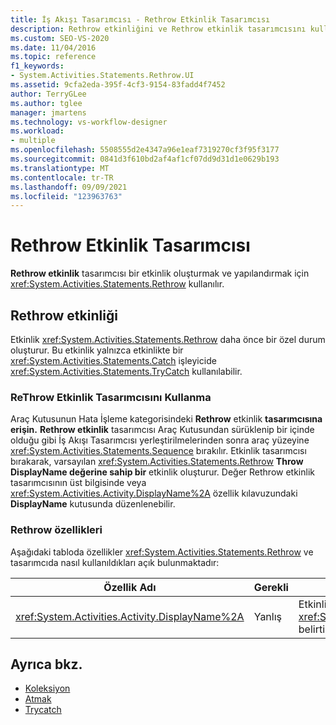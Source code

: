 ```yaml
---
title: İş Akışı Tasarımcısı - Rethrow Etkinlik Tasarımcısı
description: Rethrow etkinliğini ve Rethrow etkinlik tasarımcısını kullanarak bir Rethrow etkinliği oluşturma ve yapılandırma hakkında bilgi öğrenin.
ms.custom: SEO-VS-2020
ms.date: 11/04/2016
ms.topic: reference
f1_keywords:
- System.Activities.Statements.Rethrow.UI
ms.assetid: 9cfa2eda-395f-4cf3-9154-83fadd4f7452
author: TerryGLee
ms.author: tglee
manager: jmartens
ms.technology: vs-workflow-designer
ms.workload:
- multiple
ms.openlocfilehash: 5508555d2e4347a96e1eaf7319270cf3f95f3177
ms.sourcegitcommit: 0841d3f610bd2af4af1cf07dd9d31d1e0629b193
ms.translationtype: MT
ms.contentlocale: tr-TR
ms.lasthandoff: 09/09/2021
ms.locfileid: "123963763"
---
```

# <a name="rethrow-activity-designer"></a>Rethrow Etkinlik Tasarımcısı

**Rethrow etkinlik** tasarımcısı bir etkinlik oluşturmak ve yapılandırmak için <xref:System.Activities.Statements.Rethrow> kullanılır.

## <a name="the-rethrow-activity"></a>Rethrow etkinliği

Etkinlik <xref:System.Activities.Statements.Rethrow> daha önce bir özel durum oluşturur. Bu etkinlik yalnızca etkinlikte bir <xref:System.Activities.Statements.Catch> işleyicide <xref:System.Activities.Statements.TryCatch> kullanılabilir.

### <a name="use-the-rethrow-activity-designer"></a>ReThrow Etkinlik Tasarımcısını Kullanma

Araç Kutusunun Hata İşleme kategorisindeki **Rethrow** etkinlik  **tasarımcısına erişin.** **Rethrow etkinlik** tasarımcısı Araç Kutusundan  sürüklenip bir içinde olduğu gibi İş Akışı Tasarımcısı yerleştirilmelerinden sonra araç yüzeyine <xref:System.Activities.Statements.Sequence> bırakılır. Etkinlik tasarımcısı bırakarak, varsayılan <xref:System.Activities.Statements.Rethrow> **Throw DisplayName değerine sahip bir** etkinlik oluşturur. Değer Rethrow etkinlik tasarımcısının üst bilgisinde veya <xref:System.Activities.Activity.DisplayName%2A> özellik kılavuzundaki **DisplayName** kutusunda düzenlenebilir. 

### <a name="the-rethrow-properties"></a>Rethrow özellikleri

Aşağıdaki tabloda özellikler <xref:System.Activities.Statements.Rethrow> ve tasarımcıda nasıl kullanıldıkları açık bulunmaktadır:

|Özellik Adı|Gerekli|Kullanım|
|-|--------------|-|
|<xref:System.Activities.Activity.DisplayName%2A>|Yanlış|Etkinliğin isteğe bağlı kolay adını <xref:System.Activities.Statements.Rethrow> belirtir. Varsayılan değer Rethrow'dır.|

## <a name="see-also"></a>Ayrıca bkz.

- [Koleksiyon](../workflow-designer/collection-activity-designers.md)
- [Atmak](../workflow-designer/throw-activity-designer.md)
- [Trycatch](../workflow-designer/trycatch-activity-designer.md)
